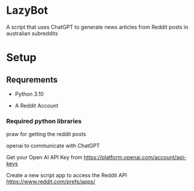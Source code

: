 # LazyBot

A script that uses ChatGPT to generate news articles from Reddit posts in australian subreddits

# Setup

## Requrements

- Python 3.10

- A Reddit Account

### Required python libraries

praw
for getting the reddit posts

openai
to communicate with ChatGPT

Get your Open AI API Key from <https://platform.openai.com/account/api-keys>

Create a new script app to access the Reddit API <https://www.reddit.com/prefs/apps/>
